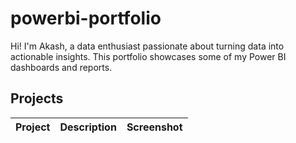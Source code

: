 # powerbi-portfolio
Hi! I'm Akash, a data enthusiast passionate about turning data into actionable insights.
This portfolio showcases some of my Power BI dashboards and reports.

## Projects
| Project | Description | Screenshot |
|---------|-------------|------------|
